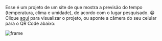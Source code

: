 Esse é um projeto de um site de que mostra a previsão do tempo (temperatura, clima e umidade), de acordo com o lugar pesquisado. 😁
Clique <a href="https://gustavozad.github.io/previsao-tempo/" target="_blank">aqui</a> para visualizar o projeto, ou aponte a câmera do seu celular para o QR Code abaixo:

![frame](https://github.com/GustavoZad/previsao-tempo/assets/109832524/1b94c7f8-c76e-44dd-a4c9-266cb8b5ae3e)
